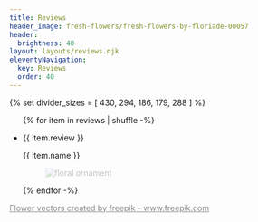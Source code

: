 ```yaml
---
title: Reviews
header_image: fresh-flowers/fresh-flowers-by-floriade-00057
header:
  brightness: 40
layout: layouts/reviews.njk
eleventyNavigation:
  key: Reviews
  order: 40
---
```


{% set divider_sizes = [ 430, 294, 186, 179, 288 ] %}

<section class="wrapper">
  <ul class="stack center" style="--stack-space:var(--step-4)">
    {% for item in reviews | shuffle -%}
      <li class="review color-light bg-shade1 text-center round-box border-shade2 shadow">
        <div class="wrapper text-wrapper flow" style="--flow-space:var(--step-2)">
          <p>{{ item.review }}</p>
          <p class="font-secondary color-shade4">{{ item.name }}</p>
        </div>
      </li>
      <figure style="width:100%;max-width:{{ divider_sizes[loop.index0 % 5] }}px;opacity:0.25">
        <img src="/images/floral-ornament-0{{ loop.index0 % 5 + 1 }}.svg" alt="floral ornament" loading="eager" />
      </figure>
    {% endfor -%}
  </ul>
</section>
<p class="font-size--1 text-center" style="margin-bottom:2rem;opacity:0.5"><a href='https://www.freepik.com/vectors/flower'>Flower vectors created by freepik - www.freepik.com</a></p>
